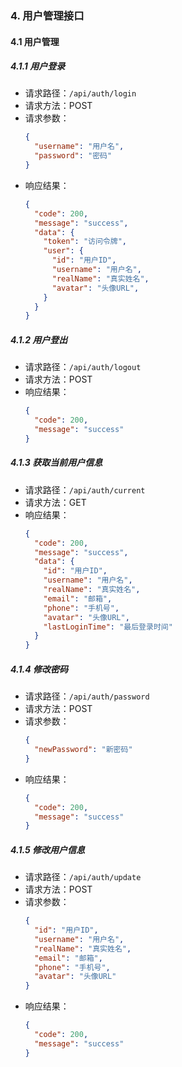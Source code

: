 ### 4. 用户管理接口

#### 4.1 用户管理

##### 4.1.1 用户登录
- 请求路径：`/api/auth/login`
- 请求方法：POST
- 请求参数：
  ```json
  {
    "username": "用户名",
    "password": "密码"
  }
  ```
- 响应结果：
  ```json
  {
    "code": 200,
    "message": "success",
    "data": {
      "token": "访问令牌",
      "user": {
        "id": "用户ID",
        "username": "用户名",
        "realName": "真实姓名",
        "avatar": "头像URL",
      }
    }
  }
  ```

##### 4.1.2 用户登出
- 请求路径：`/api/auth/logout`
- 请求方法：POST
- 响应结果：
  ```json
  {
    "code": 200,
    "message": "success"
  }
  ```

##### 4.1.3 获取当前用户信息
- 请求路径：`/api/auth/current`
- 请求方法：GET
- 响应结果：
  ```json
  {
    "code": 200,
    "message": "success",
    "data": {
      "id": "用户ID",
      "username": "用户名",
      "realName": "真实姓名",
      "email": "邮箱",
      "phone": "手机号",
      "avatar": "头像URL",
      "lastLoginTime": "最后登录时间"
    }
  }
  ```

##### 4.1.4 修改密码
- 请求路径：`/api/auth/password`
- 请求方法：POST
- 请求参数：
  ```json
  {
    "newPassword": "新密码"
  }
  ```
- 响应结果：
  ```json
  {
    "code": 200,
    "message": "success"
  }
  ``` 

##### 4.1.5 修改用户信息
- 请求路径：`/api/auth/update`
- 请求方法：POST
- 请求参数：
  ```json
  {
    "id": "用户ID",
    "username": "用户名",
    "realName": "真实姓名",
    "email": "邮箱",
    "phone": "手机号",
    "avatar": "头像URL"
  }
  ```
- 响应结果：
  ```json
  {
    "code": 200,
    "message": "success"
  }
  ```
